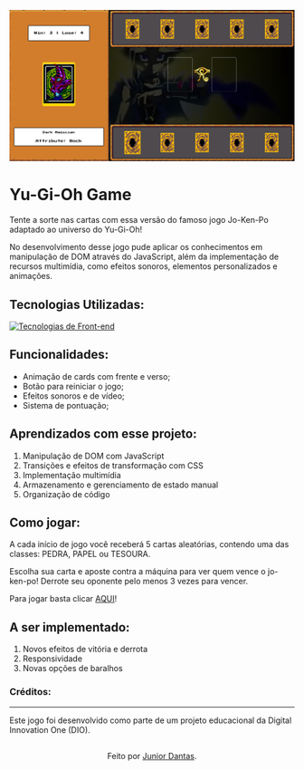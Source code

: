 <p align="center">
  <a href="https://juniord-dev.github.io/yugioh-game/">
    <img src="./src/assets/yugioh-game.png" width="650">
  </a>
</p>

# Yu-Gi-Oh Game

Tente a sorte nas cartas com essa versão do famoso jogo Jo-Ken-Po adaptado ao universo do Yu-Gi-Oh!

No desenvolvimento desse jogo pude aplicar os conhecimentos em manipulação de DOM através do JavaScript, além da implementação de recursos multimídia, como efeitos sonoros, elementos personalizados e animações.

## Tecnologias Utilizadas:

[![Tecnologias de Front-end](https://skillicons.dev/icons?i=html,css,js)](https://skillicons.dev)

## Funcionalidades:

- Animação de cards com frente e verso;
- Botão para reiniciar o jogo;
- Efeitos sonoros e de vídeo;
- Sistema de pontuação;

## Aprendizados com esse projeto:

1. Manipulação de DOM com JavaScript
2. Transições e efeitos de transformação com CSS
3. Implementação multimídia
4. Armazenamento e gerenciamento de estado manual
5. Organização de código

## Como jogar:

A cada início de jogo você receberá 5 cartas aleatórias, contendo uma das classes: PEDRA, PAPEL ou TESOURA.

Escolha sua carta e aposte contra a máquina para ver quem vence o jo-ken-po! Derrote seu oponente pelo menos 3 vezes para vencer.

Para jogar basta clicar <a href="https://juniord-dev.github.io/yugioh-game/">AQUI</a>!

## A ser implementado:

1. Novos efeitos de vitória e derrota
2. Responsividade
3. Novas opções de baralhos

### Créditos:
---

Este jogo foi desenvolvido como parte de um projeto educacional da Digital Innovation One (DIO).

##
<div align="center">Feito por <a href="https://github.com/juniord-dev">Junior Dantas</a>.</div>